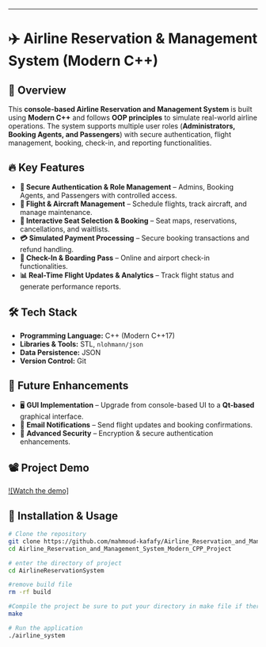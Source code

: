 
---

# ✈️ Airline Reservation & Management System (Modern C++)  

## 🚀 Overview  
This **console-based Airline Reservation and Management System** is built using **Modern C++** and follows **OOP principles** to simulate real-world airline operations. The system supports multiple user roles (**Administrators, Booking Agents, and Passengers**) with secure authentication, flight management, booking, check-in, and reporting functionalities.  

## 🔥 Key Features  
- **🔐 Secure Authentication & Role Management** – Admins, Booking Agents, and Passengers with controlled access.  
- **🛫 Flight & Aircraft Management** – Schedule flights, track aircraft, and manage maintenance.  
- **💺 Interactive Seat Selection & Booking** – Seat maps, reservations, cancellations, and waitlists.  
- **💳 Simulated Payment Processing** – Secure booking transactions and refund handling.  
- **🛃 Check-In & Boarding Pass** – Online and airport check-in functionalities.  
- **📊 Real-Time Flight Updates & Analytics** – Track flight status and generate performance reports.  

## 🛠️ Tech Stack  
- **Programming Language:** C++ (Modern C++17)  
- **Libraries & Tools:** STL, `nlohmann/json`
- **Data Persistence:** JSON
- **Version Control:** Git  

## 🔧 Future Enhancements  
- 🖥️ **GUI Implementation** – Upgrade from console-based UI to a **Qt-based** graphical interface.  
- 📧 **Email Notifications** – Send flight updates and booking confirmations.  
- 🔐 **Advanced Security** – Encryption & secure authentication enhancements.  

## 📽️ Project Demo  
[![Watch the demo]](https://www.linkedin.com/posts/mahmoud-kafafy-9b5a4b196_cplusplus-softwaredevelopment-moderncpp-activity-7310092939005734912-2YLd?utm_source=share&utm_medium=member_desktop&rcm=ACoAAC4Sq9kBBBVNmtB6HkT0ExLPqhFdU-6WTCw) 

## 📂 Installation & Usage  
```bash
# Clone the repository  
git clone https://github.com/mahmoud-kafafy/Airline_Reservation_and_Management_System_Modern_CPP_Project.git  
cd Airline_Reservation_and_Management_System_Modern_CPP_Project  

# enter the directory of project
cd AirlineReservationSystem

#remove build file
rm -rf build

#Compile the project be sure to put your directory in make file if there are error and also make sure you installed g++ compiler
make

# Run the application  
./airline_system  
```
